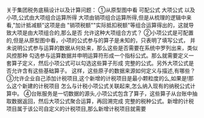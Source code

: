 ###
 关于集团税务底稿设计以及计算问题：
    ①从原型图中看 可配公式 大项公式 以及小项,公式由大项组合运算所得
    大项由销项组合运算所得,但是从梳理的逻辑中来看,"加计抵减额"这项是由
    "销项税额""实际抵扣税额"等组合运算得出的，这就导致大项是由大项组合的,那么是否
    允许这种大项组合方式？
    ②小项公式是可配置的,但是从原型图中看，小项的公式参与的算子是未知的，只表明了填写公式，
    并未说明公式参与运算的数据从何处来，那么这些是否需要在系统中罗列出来，类似风控那种
    勾选参与运算数据并申明运算符形成一个指标公式。那么就需要定义一套算子定义，然后小项公式可以勾选这些算子形成
    完整的公式。另外大项公式是否允许含有这些基础算子。
    这样，这些原子的数据来源如何定义与描述,有哪些？
    ③允许企业自己添加计税项目,这个新增的计税项目是最小颗粒度的么,如果是!那么这个新建的计税项目
    怎么与计税小项公式关联起来,怎么纳入现有的纳税公式计算中。
    ④台账服务是一切数据的源头,小项公式包含了算子，这些算子从台账中抽取数据返回，然后大项公式聚合运算，再回溯完成
    完整的税种公式。新增的计税项目属于该公司自定义的计税项目,那么新增计税项目就需要
    

 